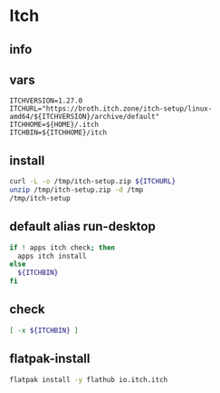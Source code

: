# Itch

## info

## vars
```
ITCHVERSION=1.27.0
ITCHURL="https://broth.itch.zone/itch-setup/linux-amd64/${ITCHVERSION}/archive/default"
ITCHHOME=${HOME}/.itch
ITCHBIN=${ITCHHOME}/itch
```

## install
```sh interactive
curl -L -o /tmp/itch-setup.zip ${ITCHURL}
unzip /tmp/itch-setup.zip -d /tmp
/tmp/itch-setup
```

## default alias run-desktop
```sh
if ! apps itch check; then
  apps itch install
else
  ${ITCHBIN}
fi
```

## check
```sh
[ -x ${ITCHBIN} ]
```

## flatpak-install
```sh
flatpak install -y flathub io.itch.itch
```

